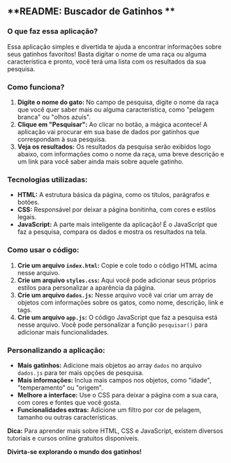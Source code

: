 ## **README: Buscador de Gatinhos **

### **O que faz essa aplicação?**

Essa aplicação simples e divertida te ajuda a encontrar informações sobre seus gatinhos favoritos!  Basta digitar o nome de uma raça ou alguma característica e pronto, você terá uma lista com os resultados da sua pesquisa.

### **Como funciona?**

1. **Digite o nome do gato:** No campo de pesquisa, digite o nome da raça que você quer saber mais ou alguma característica, como "pelagem branca" ou "olhos azuis".
2. **Clique em "Pesquisar":** Ao clicar no botão, a mágica acontece! A aplicação vai procurar em sua base de dados por gatinhos que correspondam à sua pesquisa.
3. **Veja os resultados:** Os resultados da pesquisa serão exibidos logo abaixo, com informações como o nome da raça, uma breve descrição e um link para você saber ainda mais sobre aquele gatinho.

### **Tecnologias utilizadas:**

* **HTML:** A estrutura básica da página, como os títulos, parágrafos e botões.
* **CSS:** Responsável por deixar a página bonitinha, com cores e estilos legais.
* **JavaScript:** A parte mais inteligente da aplicação! É o JavaScript que faz a pesquisa, compara os dados e mostra os resultados na tela.

### **Como usar o código:**

1. **Crie um arquivo `index.html`:** Copie e cole todo o código HTML acima nesse arquivo.
2. **Crie um arquivo `styles.css`:** Aqui você pode adicionar seus próprios estilos para personalizar a aparência da página.
3. **Crie um arquivo `dados.js`:** Nesse arquivo você vai criar um array de objetos com informações sobre os gatos, como nome, descrição, link e tags.
4. **Crie um arquivo `app.js`:** O código JavaScript que faz a pesquisa está nesse arquivo. Você pode personalizar a função `pesquisar()` para adicionar mais funcionalidades.

### **Personalizando a aplicação:**

* **Mais gatinhos:** Adicione mais objetos ao array `dados` no arquivo `dados.js` para ter mais opções de pesquisa.
* **Mais informações:** Inclua mais campos nos objetos, como "idade", "temperamento" ou "origem".
* **Melhore a interface:** Use o CSS para deixar a página com a sua cara, com cores e fontes que você gosta.
* **Funcionalidades extras:** Adicione um filtro por cor de pelagem, tamanho ou outras características.

**Dica:** Para aprender mais sobre HTML, CSS e JavaScript, existem diversos tutoriais e cursos online gratuitos disponíveis. 

**Divirta-se explorando o mundo dos gatinhos!** 
